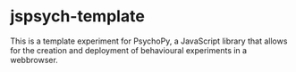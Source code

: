 # jspsych-template
This is a template experiment for PsychoPy, a JavaScript library that allows for the creation and deployment of behavioural experiments in a webbrowser.
